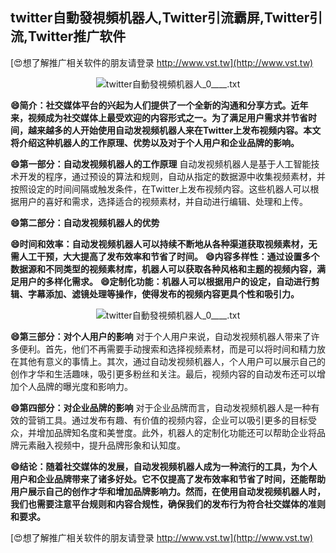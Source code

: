 ## **twitter自動發視頻机器人,Twitter引流霸屏,Twitter引流,Twitter推广软件**

[😍想了解推广相关软件的朋友请登录 http://www.vst.tw](http://www.vst.tw)

 <center><img src="https://vst.tw/MP4/tuiguang/png/4.png" alt="twitter自動發視頻机器人_0____.txt"></center>

**😄简介：社交媒体平台的兴起为人们提供了一个全新的沟通和分享方式。近年来，视频成为社交媒体上最受欢迎的内容形式之一。为了满足用户需求并节省时间，越来越多的人开始使用自动发视频机器人来在Twitter上发布视频内容。本文将介绍这种机器人的工作原理、优势以及对于个人用户和企业品牌的影响。**

**😄第一部分：自动发视频机器人的工作原理**
自动发视频机器人是基于人工智能技术开发的程序，通过预设的算法和规则，自动从指定的数据源中收集视频素材，并按照设定的时间间隔或触发条件，在Twitter上发布视频内容。这些机器人可以根据用户的喜好和需求，选择适合的视频素材，并自动进行编辑、处理和上传。

**😄第二部分：自动发视频机器人的优势**

**😄时间和效率：自动发视频机器人可以持续不断地从各种渠道获取视频素材，无需人工干预，大大提高了发布效率和节省了时间。**
**😄内容多样性：通过设置多个数据源和不同类型的视频素材库，机器人可以获取各种风格和主题的视频内容，满足用户的多样化需求。**
**😄定制化功能：机器人可以根据用户的设定，自动进行剪辑、字幕添加、滤镜处理等操作，使得发布的视频内容更具个性和吸引力。**

 <center><img src="https://vst.tw/MP4/tuiguang/png/3.png" alt="twitter自動發視頻机器人_0____.txt"></center>

**😄第三部分：对个人用户的影响**
对于个人用户来说，自动发视频机器人带来了许多便利。首先，他们不再需要手动搜索和选择视频素材，而是可以将时间和精力放在其他有意义的事情上。其次，通过自动发视频机器人，个人用户可以展示自己的创作才华和生活趣味，吸引更多粉丝和关注。最后，视频内容的自动发布还可以增加个人品牌的曝光度和影响力。

**😄第四部分：对企业品牌的影响**
对于企业品牌而言，自动发视频机器人是一种有效的营销工具。通过发布有趣、有价值的视频内容，企业可以吸引更多的目标受众，并增加品牌知名度和美誉度。此外，机器人的定制化功能还可以帮助企业将品牌元素融入视频中，提升品牌形象和认知度。

**😄结论：随着社交媒体的发展，自动发视频机器人成为一种流行的工具，为个人用户和企业品牌带来了诸多好处。它不仅提高了发布效率和节省了时间，还能帮助用户展示自己的创作才华和增加品牌影响力。然而，在使用自动发视频机器人时，我们也需要注意平台规则和内容合规性，确保我们的发布行为符合社交媒体的准则和要求。**

[😍想了解推广相关软件的朋友请登录 http://www.vst.tw](http://www.vst.tw)



